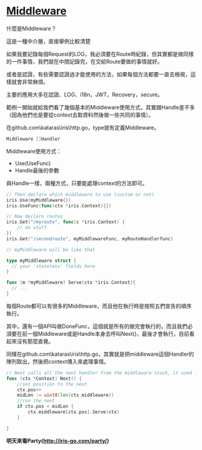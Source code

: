 # [Middleware](http://iris-go.com/middleware/)

什麼是Middleware？

這是一種中介層，直接舉例比較清楚

如果我要記錄每個Request的LOG，我必須要在Route時紀錄，但其實都是做同樣的一件事情，我們就在中間記錄完，在交給Route要做的事情就好。

或者是認證，有些需要認證過才能使用的方法，如果每個方法都要一直去檢視，這樣就會非常麻煩。

主要的應用大多在認證、LOG、i18n，JWT，Recovery，secure。

範例一開始就給我們看了幾個基本的Middleware使用方式，其實跟Handle差不多（因為他們也是要從context去取資料然後做一些共同的事情）。

在github.com\kataras\iris\http.go，type就有定義Middleware。
```go
Middleware []Handler
```

Middleware使用方式：
* Use(UseFunc)
* Handle最後的參數

與Handle一樣，兩種方式，只要能處理context的方法即可。

```go
// Then declare which middleware to use (custom or not)
iris.Use(myMiddleware{})
iris.UseFunc(func(ctx *iris.Context){})

// Now declare routes
iris.Get("/myroute", func(c *iris.Context) {
    // do stuff
})
iris.Get("/secondroute", myMiddlewareFunc, myRouteHandlerfunc)

// myMiddleware will be like that

type myMiddleware struct {
  // your 'stateless' fields here
}

func (m *myMiddleware) Serve(ctx *iris.Context){
  // ...
}
```

每個Route都可以有很多的Middleware，而且他在執行時是按照五們宣告的順序執行。

其中，還有一個API叫做DoneFunc，這個就是所有的做完會執行的，而且我們必須要在前一個Middleware或是Handle本身去呼叫Next()，最後才會執行，目前看起來沒有那麼直覺。

同樣在github.com\kataras\iris\http.go，其實就是把middleware這個Handler的陣列取出，然後把context傳入來處理事情。

```go
// Next calls all the next handler from the middleware stack, it used inside a middleware
func (ctx *Context) Next() {
	//set position to the next
	ctx.pos++
	midLen := uint8(len(ctx.middleware))
	//run the next
	if ctx.pos < midLen {
		ctx.middleware[ctx.pos].Serve(ctx)
	}

}
```


**明天來看Party(http://iris-go.com/party/)**